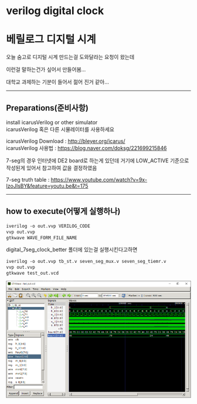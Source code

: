 # verilog digital clock
# 베릴로그 디지털 시계 

오늘 숨고로 디지털 시계 만드는걸 도와달라는 요청이 왔는데 

이런걸 말하는건가 싶어서 만들어봄...

대학교 과제하는 기분이 들어서 젊어 진거 같아...



---

## Preparations(준비사항)


install icarusVerilog or other simulator  
icarusVerilog 혹은 다른 시뮬레이터를 사용하세요

icarusVerilog Download : http://bleyer.org/icarus/  
icarusVerilog 사용법 : https://blog.naver.com/doksg/221699215846

7-seg의 경우 인터넷에 DE2 board로 하는게 있던데 거기에 LOW_ACTIVE 기준으로 작성된게 있어서 참고하여 값을 결정하였음

7-seg truth table : https://www.youtube.com/watch?v=9x-IzoJIsBY&feature=youtu.be&t=175

---

## how to execute(어떻게 실행하나)

```
iverilog -o out.vvp VERILOG_CODE
vvp out.vvp
gtkwave WAVE_FORM_FILE_NAME
```

digital_7seg_clock_better 폴더에 있는걸 실행시킨다고하면

```
iverilog -o out.vvp tb_st.v seven_seg_mux.v seven_seg_tiemr.v
vvp out.vvp
gtkwave test_out.vcd
```

![](./waveform0.png)